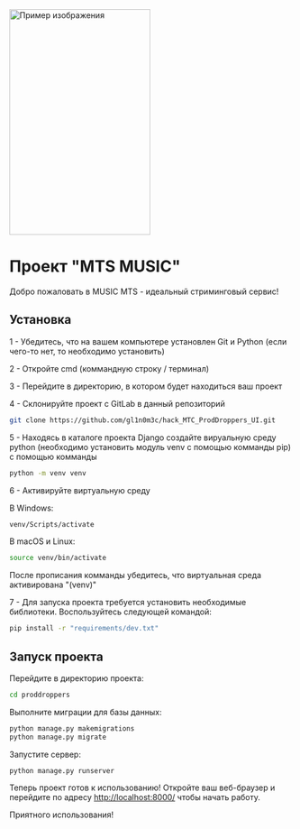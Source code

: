 <img src="https://i.imgur.com/6MnM57m.jpg" alt="Пример изображения" width="250" height="400">

# Проект "MTS MUSIC"

Добро пожаловать в MUSIC MTS - идеальный стриминговый сервис!

## Установка


1 - Убедитесь, что на вашем компьютере установлен Git и Python (если чего-то нет, то необходимо установить)


2 - Откройте cmd (коммандную строку / терминал)


3 - Перейдите в директорию, в котором будет находиться ваш проект


4 - Склонируйте проект с GitLab в данный репозиторий
```bash
git clone https://github.com/gl1n0m3c/hack_MTC_ProdDroppers_UI.git
```


5 - Находясь в каталоге проекта Django создайте вируальную среду python (необходимо установить модуль venv с помощью комманды pip) с помощью комманды 
```bash
python -m venv venv
```
    

6 - Активируйте виртуальную среду 

В Windows:
```bash
venv/Scripts/activate
```

В macOS и Linux:
```bash
source venv/bin/activate
```

После прописания комманды убедитесь, что виртуальная среда активирована "(venv)"




7 - Для запуска проекта требуется установить необходимые библиотеки. Воспользуйтесь следующей командой:

```bash
pip install -r "requirements/dev.txt"
```

## Запуск проекта

Перейдите в директорию проекта:

```bash
cd proddroppers
```

Выполните миграции для базы данных:

```bash
python manage.py makemigrations
python manage.py migrate
```

Запустите сервер:

```bash
python manage.py runserver
```

Теперь проект готов к использованию! Откройте ваш веб-браузер и перейдите по адресу [http://localhost:8000/](http://localhost:8000/) чтобы начать работу.

Приятного использования!
